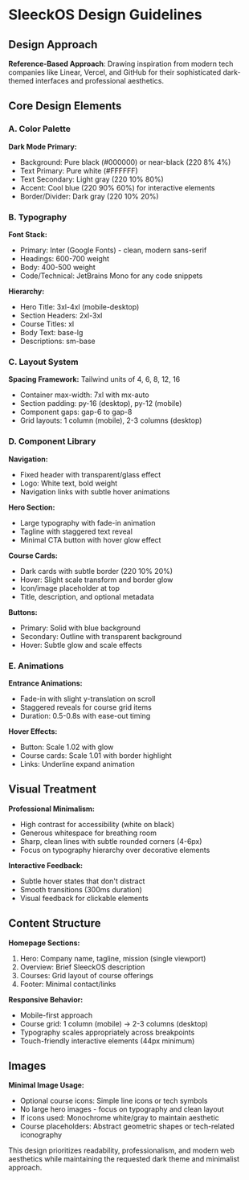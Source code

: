 # SleeckOS Design Guidelines

## Design Approach
**Reference-Based Approach**: Drawing inspiration from modern tech companies like Linear, Vercel, and GitHub for their sophisticated dark-themed interfaces and professional aesthetics.

## Core Design Elements

### A. Color Palette
**Dark Mode Primary:**
- Background: Pure black (#000000) or near-black (220 8% 4%)
- Text Primary: Pure white (#FFFFFF) 
- Text Secondary: Light gray (220 10% 80%)
- Accent: Cool blue (220 90% 60%) for interactive elements
- Border/Divider: Dark gray (220 10% 20%)

### B. Typography
**Font Stack:**
- Primary: Inter (Google Fonts) - clean, modern sans-serif
- Headings: 600-700 weight
- Body: 400-500 weight
- Code/Technical: JetBrains Mono for any code snippets

**Hierarchy:**
- Hero Title: 3xl-4xl (mobile-desktop)
- Section Headers: 2xl-3xl
- Course Titles: xl
- Body Text: base-lg
- Descriptions: sm-base

### C. Layout System
**Spacing Framework:** Tailwind units of 4, 6, 8, 12, 16
- Container max-width: 7xl with mx-auto
- Section padding: py-16 (desktop), py-12 (mobile)
- Component gaps: gap-6 to gap-8
- Grid layouts: 1 column (mobile), 2-3 columns (desktop)

### D. Component Library

**Navigation:**
- Fixed header with transparent/glass effect
- Logo: White text, bold weight
- Navigation links with subtle hover animations

**Hero Section:**
- Large typography with fade-in animation
- Tagline with staggered text reveal
- Minimal CTA button with hover glow effect

**Course Cards:**
- Dark cards with subtle border (220 10% 20%)
- Hover: Slight scale transform and border glow
- Icon/image placeholder at top
- Title, description, and optional metadata

**Buttons:**
- Primary: Solid with blue background
- Secondary: Outline with transparent background
- Hover: Subtle glow and scale effects

### E. Animations
**Entrance Animations:**
- Fade-in with slight y-translation on scroll
- Staggered reveals for course grid items
- Duration: 0.5-0.8s with ease-out timing

**Hover Effects:**
- Button: Scale 1.02 with glow
- Course cards: Scale 1.01 with border highlight
- Links: Underline expand animation

## Visual Treatment

**Professional Minimalism:**
- High contrast for accessibility (white on black)
- Generous whitespace for breathing room
- Sharp, clean lines with subtle rounded corners (4-6px)
- Focus on typography hierarchy over decorative elements

**Interactive Feedback:**
- Subtle hover states that don't distract
- Smooth transitions (300ms duration)
- Visual feedback for clickable elements

## Content Structure

**Homepage Sections:**
1. Hero: Company name, tagline, mission (single viewport)
2. Overview: Brief SleeckOS description
3. Courses: Grid layout of course offerings
4. Footer: Minimal contact/links

**Responsive Behavior:**
- Mobile-first approach
- Course grid: 1 column (mobile) → 2-3 columns (desktop)
- Typography scales appropriately across breakpoints
- Touch-friendly interactive elements (44px minimum)

## Images
**Minimal Image Usage:**
- Optional course icons: Simple line icons or tech symbols
- No large hero images - focus on typography and clean layout
- If icons used: Monochrome white/gray to maintain aesthetic
- Course placeholders: Abstract geometric shapes or tech-related iconography

This design prioritizes readability, professionalism, and modern web aesthetics while maintaining the requested dark theme and minimalist approach.